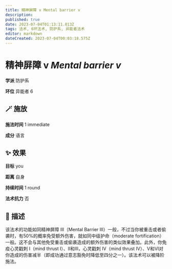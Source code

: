 ```yaml
---
title: 精神屏障 v Mental barrier v
description: 
published: true
date: 2023-07-04T01:13:11.013Z
tags: 法术, 6环法术, 防护系, 异能者法术
editor: markdown
dateCreated: 2023-07-04T00:03:18.575Z
---
```


# **精神屏障 v** *Mental barrier v*

**学派** 防护系 

**环位** 异能者 6

## 🪄 施放

**施法时间** 1 immediate

**成分** 语言

## ✨ 效果 

**目标** you 

**距离** 自身  

**持续时间** 1 round 

**法术抗力** 否

## 📖 描述

该法术的功能如同精神屏障 III（Mental Barrier III）一般，不过当你被重击或者偷袭时，有50%的概率免受额外伤害，就如同中级护命（moderate fortification）一般。这不会与其他免受重击或偷袭造成的额外伤害的类似效果叠加。此外，你免疫心灵戳刺 I（mind thrust I）、II和III，心灵戳刺 IV（mind thrust IV）、V和VI对你造成的伤害减半（即成功通过意志豁免时降低至四分之一）。该法术可以被降阶施法。
    
